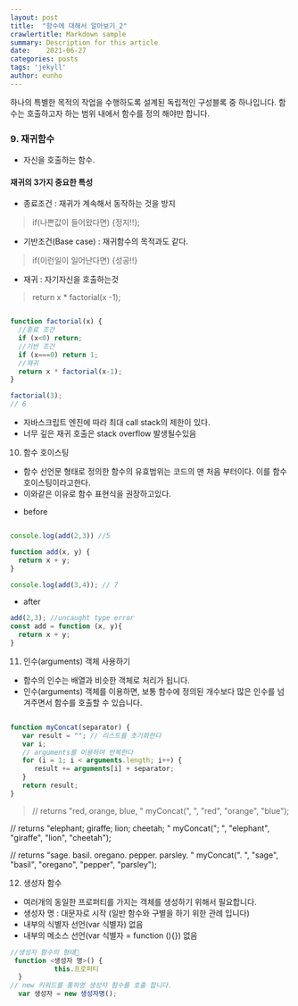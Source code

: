 ```yaml
---
layout: post
title:  "함수에 대해서 알아보기_2"
crawlertitle: Markdown sample
summary: Description for this article
date:    2021-06-27
categories: posts
tags: 'jekyll'
author: eunho
---
```



하나의 특별한 목적의 작업을 수행하도록 설계된 독립적인 구성블록 중 하나입니다.
함수는 호출하고자 하는 범위 내에서 함수를 정의 해야만 합니다.

### 9. 재귀함수

- 자신을 호출하는 함수.
  

#### 재귀의 3가지 중요한 특성
- 종료조건 : 재귀가 계속해서 동작하는 것을 방지 
> if(나쁜값이 들어왔다면) {정지!!};

- 기반조건(Base case) : 재귀함수의 목적과도 같다.
> if(이런일이 일어난다면) {성공!!}

- 재귀 : 자기자신을 호출하는것
> return x * factorial(x -1);


```javascript

function factorial(x) {
  //종료 조건
  if (x<0) return;
  //기반 조건
  if (x===0) return 1;
  //재귀
  return x * factorial(x-1);
}

factorial(3);
// 6
```
- 자바스크립트 엔진에 따라 최대 call stack의 제한이 있다.
- 너무 깊은 재귀 호출은 stack overflow 발생될수있음



10. 함수 호이스팅
- 함수 선언문 형태로 정의한 함수의 유효범위는 코드의 맨 처음 부터이다. 이를 함수 호이스팅이라고한다.
- 이와같은 이유로 함수 표현식을 권장하고있다.

* before

```javascript

console.log(add(2,3)) //5

function add(x, y) {
  return x + y;
}

console.log(add(3,4)); // 7

```

* after

```javascript
add(2,3); //uncaught type error
const add = function (x, y){
  return x + y;
}
```

11. 인수(arguments) 객체 사용하기
- 함수의 인수는 배열과 비슷한 객체로 처리가 됩니다.
- 인수(arguments) 객체를 이용하면, 보통 함수에 정의된 개수보다 많은 인수를 넘겨주면서 함수를 호출할 수 있습니다.

```javascript

function myConcat(separator) {
   var result = ""; // 리스트를 초기화한다
   var i;
   // arguments를 이용하여 반복한다
   for (i = 1; i < arguments.length; i++) {
      result += arguments[i] + separator;
   }
   return result;
}
```
> // returns "red, orange, blue, "
myConcat(", ", "red", "orange", "blue");

// returns "elephant; giraffe; lion; cheetah; "
myConcat("; ", "elephant", "giraffe", "lion", "cheetah");

// returns "sage. basil. oregano. pepper. parsley. "
myConcat(". ", "sage", "basil", "oregano", "pepper", "parsley");


12. 생성자 함수
- 여러개의 동일한 프로퍼티를 가지는 객체를 생성하기 위해서 필요합니다. 
- 생성자 명 : 대문자로 시작 (일반 함수와 구별을 하기 위한 관례 입니다)
- 내부의 식별자 선언(var 식별자) 없음
- 내부의 메소스 선언(var 식별자 = function (){}) 없음

```javascript
//생성자 함수의 형태
 function <생성자 명>() {
           this.프로퍼티
  }
// new 키워드를 통하영 생성자 함수를 호출 합니다.
  var 생성자 = new 생성자명();

```